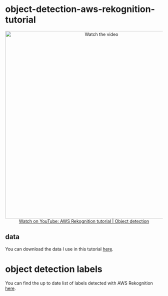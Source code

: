 #  object-detection-aws-rekognition-tutorial

<p align="center">
<a href="https://www.youtube.com/watch?v=">
    <img width="600" src="https://utils-computervisiondeveloper.s3.amazonaws.com/thumbnails/with_play_button/aws_reko_zebra.jpg" alt="Watch the video">
    </br>Watch on YouTube: AWS Rekognition tutorial | Object detection
</a>
</p>

## data

You can download the data I use in this tutorial [here](https://drive.google.com/file/d/1lDOKmjPsdZrFBH54sUalGaS4DRe8XfH8/view?usp=sharing).

# object detection labels

You can find the up to date list of labels detected with AWS Rekognition [here](https://docs.aws.amazon.com/rekognition/latest/dg/labels.html).
